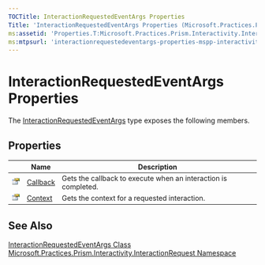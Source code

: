 ```yaml
---
TOCTitle: InteractionRequestedEventArgs Properties
Title: 'InteractionRequestedEventArgs Properties (Microsoft.Practices.Prism.Interactivity.InteractionRequest)'
ms:assetid: 'Properties.T:Microsoft.Practices.Prism.Interactivity.InteractionRequest.InteractionRequestedEventArgs'
ms:mtpsurl: 'interactionrequestedeventargs-properties-mspp-interactivity-interactionrequest.md'
---
```


# InteractionRequestedEventArgs Properties

The [InteractionRequestedEventArgs](/patterns-practices/reference/interactionrequestedeventargs-class-mspp-interactivity-interactionrequest) type exposes the following members.

## Properties

<table>

<thead>
<tr class="header">
<th> </th>
<th>Name</th>
<th>Description</th>
</tr>
</thead>
<tbody>
<tr class="odd">
<td><img src="/patterns-practices/reference/images/pubproperty.gif" alt="Public property"/></td>
<td><a href="/patterns-practices/reference/interactionrequestedeventargs-callback-property-mspp-interactivity-interactionrequest" data-raw-source="[Callback](/patterns-practices/reference/interactionrequestedeventargs-callback-property-mspp-interactivity-interactionrequest)">Callback</a></td>
<td><div class="summary">
Gets the callback to execute when an interaction is completed.
</div></td>
</tr>
<tr class="even">
<td><img src="/patterns-practices/reference/images/pubproperty.gif" alt="Public property"/></td>
<td><a href="/patterns-practices/reference/interactionrequestedeventargs-context-property-mspp-interactivity-interactionrequest" data-raw-source="[Context](/patterns-practices/reference/interactionrequestedeventargs-context-property-mspp-interactivity-interactionrequest)">Context</a></td>
<td><div class="summary">
Gets the context for a requested interaction.
</div></td>
</tr>
</tbody>
</table>

## See Also

[InteractionRequestedEventArgs Class](/patterns-practices/reference/interactionrequestedeventargs-class-mspp-interactivity-interactionrequest)  
[Microsoft.Practices.Prism.Interactivity.InteractionRequest Namespace](/patterns-practices/reference/mspp-interactivity-interactionrequest-namespace)  